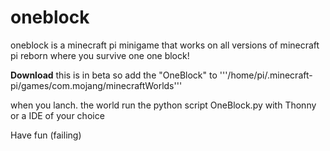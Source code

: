 # oneblock
oneblock is a minecraft pi minigame that works on all versions of minecraft pi reborn where you survive one one block!

**Download** 
this is in beta so add the "OneBlock" to '''/home/pi/.minecraft-pi/games/com.mojang/minecraftWorlds'''

when you lanch. the world run the python script OneBlock.py with Thonny or a IDE of your choice 

Have fun (failing)
